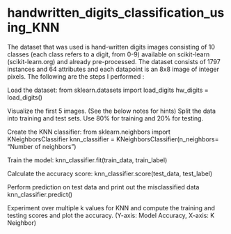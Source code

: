 # handwritten_digits_classification_using_KNN

The dataset that was used is hand-written digits images consisting of 10 classes (each class refers to a digit, from 0-9) available on scikit-learn (scikit-learn.org) and already pre-processed. The dataset consists of 1797 instances and 64 attributes and each datapoint is an 8x8 image of integer pixels.
The following are the steps I performed :

Load the dataset:
from sklearn.datasets import load_digits
hw_digits = load_digits()

Visualize the first 5 images. (See the below notes for hints)
Split the data into training and test sets. Use 80% for training and 20% for testing.

Create the KNN classifier:
from sklearn.neighbors import KNeighborsClassifier
knn_classifier = KNeighborsClassifier(n_neighbors= “Number of neighbors”)

Train the model:
knn_classifier.fit(train_data, train_label)

Calculate the accuracy score:
knn_classifier.score(test_data, test_label)

Perform prediction on test data and print out the misclassified data 
knn_classifier.predict() 

Experiment over multiple k values for KNN and compute the training and testing scores and plot the accuracy. (Y-axis: Model Accuracy, X-axis: K Neighbor)

